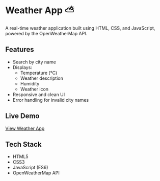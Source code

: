 # Weather App ⛅

A real-time weather application built using HTML, CSS, and JavaScript, powered by the OpenWeatherMap API.

## Features

- Search by city name
- Displays:
  - Temperature (°C)
  - Weather description
  - Humidity
  - Weather icon
- Responsive and clean UI
- Error handling for invalid city names

## Live Demo

[View Weather App](https://ivan-grozni-2.github.io/weather-app/)

## Tech Stack

- HTML5
- CSS3
- JavaScript (ES6)
- OpenWeatherMap API
